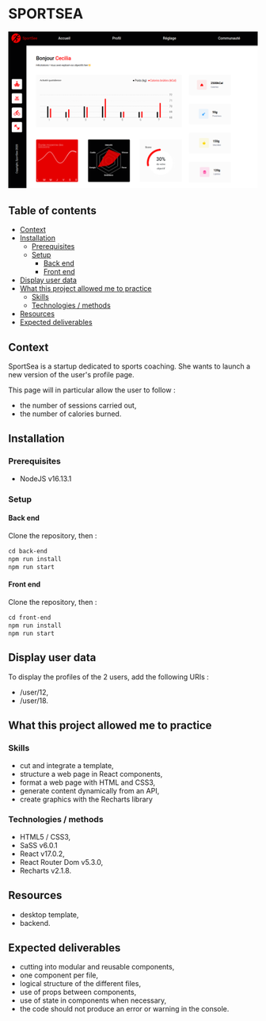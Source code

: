 # SPORTSEA

![SportSea](front-end/SportSea.png)

## Table of contents
- [Context](#context)
- [Installation](#installation)
  - [Prerequisites](#prerequisites)
  - [Setup](#setup)
    - [Back end](#back-end)
    - [Front end](#front-end)
- [Display user data](#display-user-data)
- [What this project allowed me to practice](#what-this-project-allowed-me-to-practice)
  - [Skills](#skills)
  - [Technologies / methods](#technologies--methods)
- [Resources](#resources)
- [Expected deliverables](#expected-deliverables)


## Context
SportSea is a startup dedicated to sports coaching. She wants to launch a new version of the user's profile page. 

This page will in particular allow the user to follow :
* the number of sessions carried out,
* the number of calories burned.


## Installation

### Prerequisites

* NodeJS v16.13.1

### Setup

#### Back end

Clone the repository, then :
```
cd back-end
npm run install
npm run start
```

#### Front end

Clone the repository, then :
```
cd front-end
npm run install
npm run start
```

## Display user data

To display the profiles of the 2 users, add the following URIs :
- /user/12,
- /user/18.
 

## What this project allowed me to practice

### Skills

- cut and integrate a template,
- structure a web page in React components,
- format a web page with HTML and CSS3,
- generate content dynamically from an API,
- create graphics with the Recharts library


### Technologies / methods

- HTML5 / CSS3,
- SaSS v6.0.1
- React v17.0.2, 
- React Router Dom v5.3.0,
- Recharts v2.1.8.

## Resources

* desktop template,
* backend.


## Expected deliverables

- cutting into modular and reusable components,
- one component per file,
- logical structure of the different files,
- use of props between components,
- use of state in components when necessary,
- the code should not produce an error or warning in the console.
